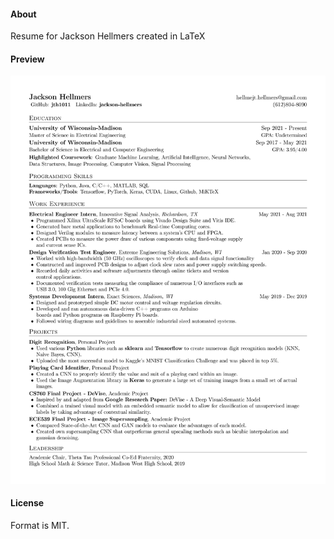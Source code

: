 #### About
Resume for Jackson Hellmers created in LaTeX
#### Preview
![Image of Resume](./resume_data/resume_master.jpg?raw=true "Resume Preview")

#### License
Format is MIT.
